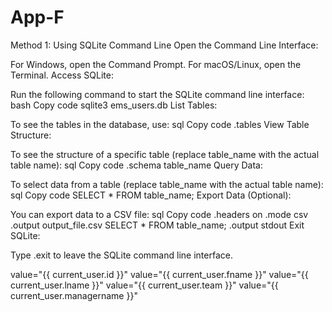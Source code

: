 # App-F

Method 1: Using SQLite Command Line
Open the Command Line Interface:

For Windows, open the Command Prompt.
For macOS/Linux, open the Terminal.
Access SQLite:

Run the following command to start the SQLite command line interface:
bash
Copy code
sqlite3 ems_users.db
List Tables:

To see the tables in the database, use:
sql
Copy code
.tables
View Table Structure:

To see the structure of a specific table (replace table_name with the actual table name):
sql
Copy code
.schema table_name
Query Data:

To select data from a table (replace table_name with the actual table name):
sql
Copy code
SELECT \* FROM table_name;
Export Data (Optional):

You can export data to a CSV file:
sql
Copy code
.headers on
.mode csv
.output output_file.csv
SELECT \* FROM table_name;
.output stdout
Exit SQLite:

Type .exit to leave the SQLite command line interface.

value="{{ current_user.id }}"
value="{{ current_user.fname }}"
value="{{ current_user.lname }}"
value="{{ current_user.team }}"
value="{{ current_user.managername }}"
